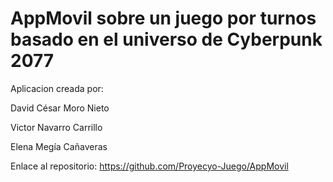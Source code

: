 # AppMovil sobre un juego por turnos basado en el universo de Cyberpunk 2077 

Aplicacion creada por:

David César Moro Nieto

Victor Navarro Carrillo

Elena Megía Cañaveras

Enlace al repositorio: https://github.com/Proyecyo-Juego/AppMovil

